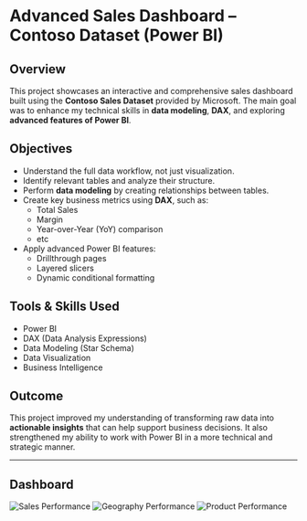 # Advanced Sales Dashboard – Contoso Dataset (Power BI)

## Overview
This project showcases an interactive and comprehensive sales dashboard built using the **Contoso Sales Dataset** provided by Microsoft. The main goal was to enhance my technical skills in **data modeling**, **DAX**, and exploring **advanced features of Power BI**.

## Objectives
- Understand the full data workflow, not just visualization.
- Identify relevant tables and analyze their structure.
- Perform **data modeling** by creating relationships between tables.
- Create key business metrics using **DAX**, such as:
  - Total Sales
  - Margin
  - Year-over-Year (YoY) comparison
  - etc
- Apply advanced Power BI features:
  - Drillthrough pages
  - Layered slicers
  - Dynamic conditional formatting

## Tools & Skills Used
- Power BI
- DAX (Data Analysis Expressions)
- Data Modeling (Star Schema)
- Data Visualization
- Business Intelligence

## Outcome
This project improved my understanding of transforming raw data into **actionable insights** that can help support business decisions. It also strengthened my ability to work with Power BI in a more technical and strategic manner.

---

## Dashboard

![Sales Performance](Sales%Performance.png)
![Geography Performance](Geography%Sales.png)
![Product Performance](Product%Sales.png)



